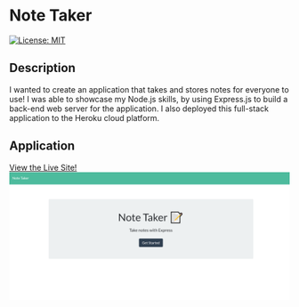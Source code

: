 
# Note Taker     

[![License: MIT](https://img.shields.io/badge/License-MIT-yellow.svg)](https://opensource.org/licenses/MIT)

## Description

I wanted to create an application that takes and stores notes for everyone to use! I was able to showcase my Node.js skills, by using Express.js to build a back-end web server for the application. I also deployed this full-stack application to the Heroku cloud platform.

## Application

[View the Live Site!](https://glacial-coast-25788.herokuapp.com/)
![alt text](assets/images/note-taker.png)